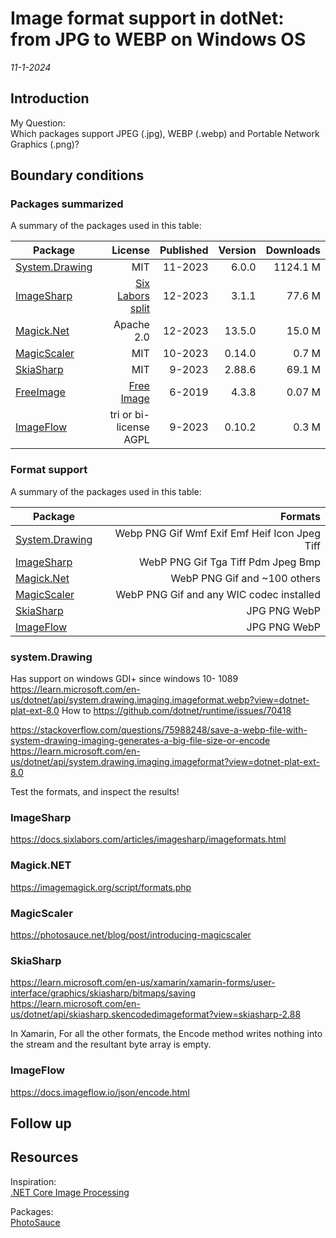 # Image format support in dotNet: from JPG to WEBP on Windows OS
*11-1-2024*

## Introduction

My Question:  
Which packages support JPEG (.jpg), WEBP (.webp) and Portable Network Graphics (.png)?

## Boundary conditions



### Packages summarized

A summary of the packages used in this table:

| Package                                                                |                                                                               License | Published | Version | Downloads |
|------------------------------------------------------------------------|--------------------------------------------------------------------------------------:|----------:|--------:|----------:|
| [System.Drawing](https://www.nuget.org/packages/System.Drawing.Common) |                                                                                   MIT |   11-2023 |   6.0.0 |  1124.1 M |
| [ImageSharp](https://github.com/SixLabors/ImageSharp)                  | [Six Labors split](https://www.nuget.org/packages/SixLabors.ImageSharp/3.1.1/license) |   12-2023 |   3.1.1 |    77.6 M |
| [Magick.Net](https://github.com/dlemstra/Magick.NET)                   |                                                                            Apache 2.0 |   12-2023 |  13.5.0 |    15.0 M |
| [MagicScaler](https://www.nuget.org/packages/PhotoSauce.MagicScaler)   |                                                                                   MIT |   10-2023 |  0.14.0 |     0.7 M |
| [SkiaSharp](https://github.com/mono/SkiaSharp)                         |                                                                                   MIT |    9-2023 |  2.88.6 |    69.1 M |
| [FreeImage](https://github.com/LordBenjamin/FreeImage.Standard)        |                           [Free Image](https://freeimage.sourceforge.io/license.html) |    6-2019 |   4.3.8 |    0.07 M |
| [ImageFlow](https://github.com/imazen/imageflow-dotnet)                |                                                                tri or bi-license AGPL |    9-2023 |  0.10.2 |     0.3 M |

### Format support


A summary of the packages used in this table:

| Package                                                                |                                       Formats |
|------------------------------------------------------------------------|----------------------------------------------:|
| [System.Drawing](https://www.nuget.org/packages/System.Drawing.Common) | Webp PNG Gif Wmf Exif Emf Heif Icon Jpeg Tiff |
| [ImageSharp](https://github.com/SixLabors/ImageSharp)                  |            WebP PNG Gif Tga Tiff Pdm Jpeg Bmp |
| [Magick.Net](https://github.com/dlemstra/Magick.NET)                   |                  WebP PNG Gif and ~100 others |
| [MagicScaler](https://www.nuget.org/packages/PhotoSauce.MagicScaler)   |      WebP PNG Gif and any WIC codec installed |     
| [SkiaSharp](https://github.com/mono/SkiaSharp)                         |                                  JPG PNG WebP |      
| [ImageFlow](https://github.com/imazen/imageflow-dotnet)                |                                  JPG PNG WebP |     

### system.Drawing

Has support on windows GDI+ since windows 10- 1089
https://learn.microsoft.com/en-us/dotnet/api/system.drawing.imaging.imageformat.webp?view=dotnet-plat-ext-8.0
How to
https://github.com/dotnet/runtime/issues/70418

https://stackoverflow.com/questions/75988248/save-a-webp-file-with-system-drawing-imaging-generates-a-big-file-size-or-encode
https://learn.microsoft.com/en-us/dotnet/api/system.drawing.imaging.imageformat?view=dotnet-plat-ext-8.0

Test the formats, and inspect the results!

### ImageSharp

https://docs.sixlabors.com/articles/imagesharp/imageformats.html

### Magick.NET

https://imagemagick.org/script/formats.php

### MagicScaler

https://photosauce.net/blog/post/introducing-magicscaler


### SkiaSharp

https://learn.microsoft.com/en-us/xamarin/xamarin-forms/user-interface/graphics/skiasharp/bitmaps/saving
https://learn.microsoft.com/en-us/dotnet/api/skiasharp.skencodedimageformat?view=skiasharp-2.88

In Xamarin, For all the other formats, the Encode method writes nothing into the stream and the resultant byte array is empty.

### ImageFlow

https://docs.imageflow.io/json/encode.html


## Follow up

## Resources

Inspiration:  
[.NET Core Image Processing](https://devblogs.microsoft.com/dotnet/net-core-image-processing/)

Packages:  
[PhotoSauce](https://photosauce.net/)